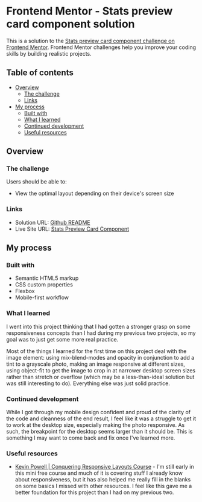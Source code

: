 # Frontend Mentor - Stats preview card component solution

This is a solution to the [Stats preview card component challenge on Frontend Mentor](https://www.frontendmentor.io/challenges/stats-preview-card-component-8JqbgoU62). Frontend Mentor challenges help you improve your coding skills by building realistic projects. 

## Table of contents

- [Overview](#overview)
  - [The challenge](#the-challenge)
  - [Links](#links)
- [My process](#my-process)
  - [Built with](#built-with)
  - [What I learned](#what-i-learned)
  - [Continued development](#continued-development)
  - [Useful resources](#useful-resources)

## Overview

### The challenge

Users should be able to:

- View the optimal layout depending on their device's screen size

### Links

- Solution URL: [Github README](https://github.com/colinfitzok/stats-preview-card-component)
- Live Site URL: [Stats Preview Card Component](https://colinfitzok.github.io/stats-preview-card-component/)

## My process

### Built with

- Semantic HTML5 markup
- CSS custom properties
- Flexbox
- Mobile-first workflow

### What I learned

I went into this project thinking that I had gotten a stronger grasp on some responsiveness concepts than I had during my previous two projects, so my goal was to just get some more real practice. 

Most of the things I learned for the first time on this project deal with the image element: using mix-blend-modes and opacity in conjunction to add a tint to a grayscale photo, making an image responsive at different sizes, using object-fit to get the image to crop in at narrower desktop screen sizes rather than stretch or overflow (which may be a less-than-ideal solution but was still interesting to do). Everything else was just solid practice.

### Continued development

While I got through my mobile design confident and proud of the clarity of the code and cleanness of the end result, I feel like it was a struggle to get it to work at the desktop size, especially making the photo responsive. As such, the breakpoint for the desktop seems larger than it should be. This is something I may want to come back and fix once I've learned more.

### Useful resources

- [Kevin Powell | Conquering Responsive Layouts Course](https://courses.kevinpowell.co/view/courses/conquering-responsive-layouts) - I'm still early in this mini free course and much of it is covering stuff I already know about responsiveness, but it has also helped me really fill in the blanks on some basics I missed with other resources. I feel like this gave me a better foundation for this project than I had on my previous two.
